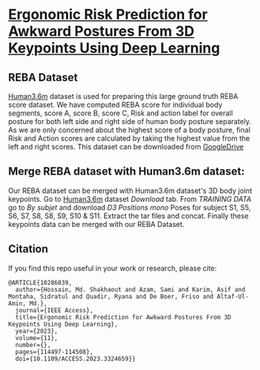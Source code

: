 # [Ergonomic Risk Prediction for Awkward Postures From 3D Keypoints Using Deep Learning](https://ieeexplore.ieee.org/document/10286039)

## REBA Dataset
[Human3.6m](http://vision.imar.ro/human3.6m/description.php) dataset is used for preparing this large ground truth REBA score dataset. We have computed REBA score for individual body segments, score A, score B, score C, Risk and action label for overall posture for both left side and right side of human body posture separately. As we are only concerned about the highest score of a body posture, final Risk and Action scores are calculated by taking the highest value from the left and right scores. This dataset can be downloaded from [GoogleDrive](https://drive.google.com/file/d/1_THSvQVy3KW8yWwOO0a9oS4qlZ_6APdo/view?usp=sharing) 

## Merge REBA dataset with Human3.6m dataset:
Our REBA dataset can be merged with Human3.6m dataset's 3D body joint keypoints. Go to [Human3.6m](http://vision.imar.ro/human3.6m/description.php) dataset *Download* tab. From *TRAINING DATA* go to *By subjet* and download *D3 Positions mono*  Poses for subject S1, S5, S6, S7, S8, S8, S9, S10 & S11. Extract the tar files and concat. Finally these keypoints data can be merged with our REBA Dataset.

## Citation
If you find this repo useful in your work or research, please cite:
```
@ARTICLE{10286039,
  author={Hossain, Md. Shakhaout and Azam, Sami and Karim, Asif and Montaha, Sidratul and Quadir, Ryana and De Boer, Friso and Altaf-Ul-Amin, Md.},
  journal={IEEE Access}, 
  title={Ergonomic Risk Prediction for Awkward Postures From 3D Keypoints Using Deep Learning}, 
  year={2023},
  volume={11},
  number={},
  pages={114497-114508},
  doi={10.1109/ACCESS.2023.3324659}}
```
